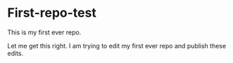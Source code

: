 # First-repo-test
This is my first ever repo.

Let me get this right. I am trying to edit my first ever repo and publish these edits.
